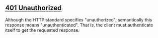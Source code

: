 ## [401 Unauthorized](https://developer.mozilla.org/en-US/docs/Web/HTTP/Status/401)
Although the HTTP standard specifies "unauthorized", semantically this response means "unauthenticated". That is, the client must authenticate itself to get the requested response.
